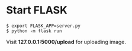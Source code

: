 # Start FLASK

```
$ export FLASK_APP=server.py
$ python -m flask run
```

Visit **127.0.0.1:5000/upload** for uploading image.
